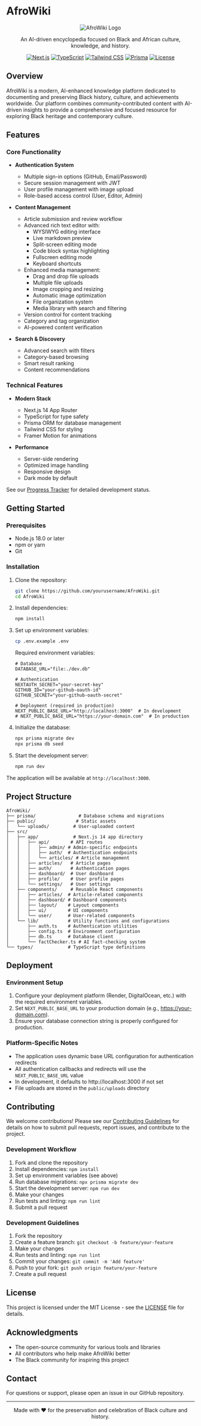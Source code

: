 # AfroWiki

<div align="center">

![AfroWiki Logo](public/bwikilogo.png)

An AI-driven encyclopedia focused on Black and African culture, knowledge, and history.

[![Next.js](https://img.shields.io/badge/Next.js-14-black)](https://nextjs.org/)
[![TypeScript](https://img.shields.io/badge/TypeScript-5-blue)](https://www.typescriptlang.org/)
[![Tailwind CSS](https://img.shields.io/badge/Tailwind-3-38B2AC)](https://tailwindcss.com/)
[![Prisma](https://img.shields.io/badge/Prisma-6-2D3748)](https://www.prisma.io/)
[![License](https://img.shields.io/badge/License-MIT-green.svg)](LICENSE)

</div>

## Overview

AfroWiki is a modern, AI-enhanced knowledge platform dedicated to documenting and preserving Black history, culture, and achievements worldwide. Our platform combines community-contributed content with AI-driven insights to provide a comprehensive and focused resource for exploring Black heritage and contemporary culture.

## Features

### Core Functionality

- **Authentication System**
  - Multiple sign-in options (GitHub, Email/Password)
  - Secure session management with JWT
  - User profile management with image upload
  - Role-based access control (User, Editor, Admin)

- **Content Management**
  - Article submission and review workflow
  - Advanced rich text editor with:
    - WYSIWYG editing interface
    - Live markdown preview
    - Split-screen editing mode
    - Code block syntax highlighting
    - Fullscreen editing mode
    - Keyboard shortcuts
  - Enhanced media management:
    - Drag and drop file uploads
    - Multiple file uploads
    - Image cropping and resizing
    - Automatic image optimization
    - File organization system
    - Media library with search and filtering
  - Version control for content tracking
  - Category and tag organization
  - AI-powered content verification

- **Search & Discovery**
  - Advanced search with filters
  - Category-based browsing
  - Smart result ranking
  - Content recommendations

### Technical Features

- **Modern Stack**
  - Next.js 14 App Router
  - TypeScript for type safety
  - Prisma ORM for database management
  - Tailwind CSS for styling
  - Framer Motion for animations

- **Performance**
  - Server-side rendering
  - Optimized image handling
  - Responsive design
  - Dark mode by default

See our [Progress Tracker](PROGRESS.md) for detailed development status.

## Getting Started

### Prerequisites

- Node.js 18.0 or later
- npm or yarn
- Git

### Installation

1. Clone the repository:
   ```bash
   git clone https://github.com/yourusername/AfroWiki.git
   cd AfroWiki
   ```

2. Install dependencies:
   ```bash
   npm install
   ```

3. Set up environment variables:
   ```bash
   cp .env.example .env
   ```
   Required environment variables:
   ```env
   # Database
   DATABASE_URL="file:./dev.db"

   # Authentication
   NEXTAUTH_SECRET="your-secret-key"
   GITHUB_ID="your-github-oauth-id"
   GITHUB_SECRET="your-github-oauth-secret"

   # Deployment (required in production)
   NEXT_PUBLIC_BASE_URL="http://localhost:3000"  # In development
   # NEXT_PUBLIC_BASE_URL="https://your-domain.com"  # In production
   ```

4. Initialize the database:
   ```bash
   npx prisma migrate dev
   npx prisma db seed
   ```

5. Start the development server:
   ```bash
   npm run dev
   ```

The application will be available at `http://localhost:3000`.

## Project Structure

```
AfroWiki/
├── prisma/                # Database schema and migrations
├── public/               # Static assets
│   └── uploads/         # User-uploaded content
├── src/
│   ├── app/             # Next.js 14 app directory
│   │   ├── api/        # API routes
│   │   │   ├── admin/ # Admin-specific endpoints
│   │   │   ├── auth/  # Authentication endpoints
│   │   │   └── articles/ # Article management
│   │   ├── articles/   # Article pages
│   │   ├── auth/       # Authentication pages
│   │   ├── dashboard/  # User dashboard
│   │   ├── profile/    # User profile pages
│   │   └── settings/   # User settings
│   ├── components/     # Reusable React components
│   │   ├── articles/  # Article-related components
│   │   ├── dashboard/ # Dashboard components
│   │   ├── layout/    # Layout components
│   │   ├── ui/        # UI components
│   │   └── user/      # User-related components
│   └── lib/           # Utility functions and configurations
│       ├── auth.ts    # Authentication utilities
│       ├── config.ts  # Environment configuration
│       ├── db.ts      # Database client
│       └── factChecker.ts # AI fact-checking system
└── types/             # TypeScript type definitions
```

## Deployment

### Environment Setup

1. Configure your deployment platform (Render, DigitalOcean, etc.) with the required environment variables.
2. Set `NEXT_PUBLIC_BASE_URL` to your production domain (e.g., https://your-domain.com).
3. Ensure your database connection string is properly configured for production.

### Platform-Specific Notes

- The application uses dynamic base URL configuration for authentication redirects
- All authentication callbacks and redirects will use the `NEXT_PUBLIC_BASE_URL` value
- In development, it defaults to http://localhost:3000 if not set
- File uploads are stored in the `public/uploads` directory

## Contributing

We welcome contributions! Please see our [Contributing Guidelines](CONTRIBUTING.md) for details on how to submit pull requests, report issues, and contribute to the project.

### Development Workflow

1. Fork and clone the repository
2. Install dependencies: `npm install`
3. Set up environment variables (see above)
4. Run database migrations: `npx prisma migrate dev`
5. Start the development server: `npm run dev`
6. Make your changes
7. Run tests and linting: `npm run lint`
8. Submit a pull request

### Development Guidelines

1. Fork the repository
2. Create a feature branch: `git checkout -b feature/your-feature`
3. Make your changes
4. Run tests and linting: `npm run lint`
5. Commit your changes: `git commit -m 'Add feature'`
6. Push to your fork: `git push origin feature/your-feature`
7. Create a pull request

## License

This project is licensed under the MIT License - see the [LICENSE](LICENSE) file for details.

## Acknowledgments

- The open-source community for various tools and libraries
- All contributors who help make AfroWiki better
- The Black community for inspiring this project

## Contact

For questions or support, please open an issue in our GitHub repository.

---

<div align="center">
Made with ❤️ for the preservation and celebration of Black culture and history.
</div>
